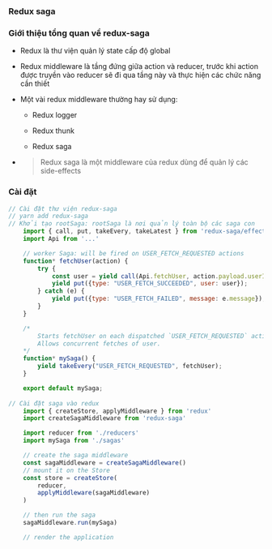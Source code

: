 ### Redux saga

### Giới thiệu tổng quan về redux-saga

- Redux là thư viện quản lý state cấp độ global

- Redux middleware là tầng đứng giữa action và reducer, trước khi action được truyền vào reducer sẽ đi qua tầng này và thực hiện các chức năng cần thiết

- Một vài redux middleware thường hay sử dụng:

	- Redux logger

	- Redux thunk

	- Redux saga

- >Redux saga là một middleware của redux dùng để quản lý các side-effects

### Cài đặt

```javascript
// Cài đặt thư viện redux-saga
// yarn add redux-saga
// Khởi tạo rootSaga: rootSaga là nơi quản lý toàn bộ các saga con
    import { call, put, takeEvery, takeLatest } from 'redux-saga/effects'
    import Api from '...'

    // worker Saga: will be fired on USER_FETCH_REQUESTED actions
    function* fetchUser(action) {
        try {
            const user = yield call(Api.fetchUser, action.payload.userId);
            yield put({type: "USER_FETCH_SUCCEEDED", user: user});
        } catch (e) {
            yield put({type: "USER_FETCH_FAILED", message: e.message});
        }
    }

    /*
        Starts fetchUser on each dispatched `USER_FETCH_REQUESTED` action.
        Allows concurrent fetches of user.
    */
    function* mySaga() {
        yield takeEvery("USER_FETCH_REQUESTED", fetchUser);
    }

    export default mySaga;
	
// Cài đặt saga vào redux
    import { createStore, applyMiddleware } from 'redux'
    import createSagaMiddleware from 'redux-saga'

    import reducer from './reducers'
    import mySaga from './sagas'

    // create the saga middleware
    const sagaMiddleware = createSagaMiddleware()
    // mount it on the Store
    const store = createStore(
        reducer,
        applyMiddleware(sagaMiddleware)
    )

    // then run the saga
    sagaMiddleware.run(mySaga)

    // render the application
```